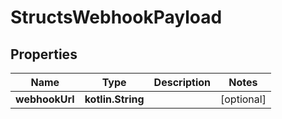 
# StructsWebhookPayload

## Properties
Name | Type | Description | Notes
------------ | ------------- | ------------- | -------------
**webhookUrl** | **kotlin.String** |  |  [optional]



